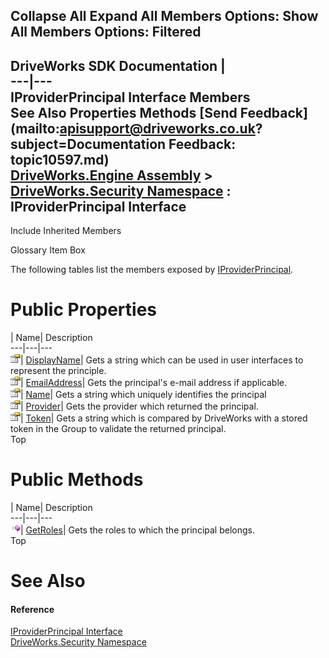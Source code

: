 Collapse All Expand All Members Options: Show All  Members Options: Filtered   
---  
DriveWorks SDK Documentation  |   
---|---  
IProviderPrincipal Interface Members   
See Also Properties Methods [Send Feedback](mailto:apisupport@driveworks.co.uk?subject=Documentation Feedback: topic10597.md)  
[DriveWorks.Engine Assembly](topic2156.md) > [DriveWorks.Security Namespace](topic10574.md) : IProviderPrincipal Interface  
---  
  
Include Inherited Members    


Glossary Item Box

The following tables list the members exposed by [IProviderPrincipal](topic10597.md).

# Public Properties

| Name| Description  
---|---|---  
![ Property](dotnetimages/Property.gif)| [DisplayName](topic10603.md)| Gets a string which can be used in user interfaces to represent the principle.   
![ Property](dotnetimages/Property.gif)| [EmailAddress](topic10604.md)| Gets the principal's e-mail address if applicable.   
![ Property](dotnetimages/Property.gif)| [Name](topic10605.md)| Gets a string which uniquely identifies the principal   
![ Property](dotnetimages/Property.gif)| [Provider](topic10606.md)| Gets the provider which returned the principal.   
![ Property](dotnetimages/Property.gif)| [Token](topic10607.md)| Gets a string which is compared by DriveWorks with a stored token in the Group to validate the returned principal.   
Top

# Public Methods

| Name| Description  
---|---|---  
![ Method](dotnetimages/Method.gif)| [GetRoles](topic10602.md)| Gets the roles to which the principal belongs.   
Top

# See Also

#### Reference

[IProviderPrincipal Interface](topic10597.md)   
[DriveWorks.Security Namespace](topic10574.md)


